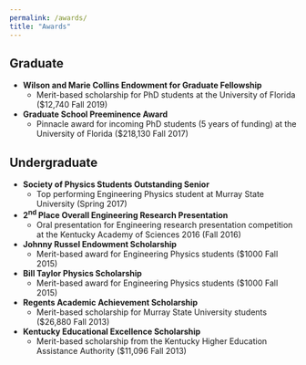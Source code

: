 ```yaml
---
permalink: /awards/
title: "Awards"
---
```


## Graduate
- **Wilson and Marie Collins Endowment for Graduate Fellowship**
	- Merit-based scholarship for PhD students at the University of Florida ($12,740 Fall 2019)
- **Graduate School Preeminence Award**
	- Pinnacle award for incoming PhD students (5 years of funding) at the University of Florida ($218,130 Fall 2017)

## Undergraduate
- **Society of Physics Students Outstanding Senior**
	- Top performing Engineering Physics student at Murray State University (Spring 2017)
- **2<sup>nd</sup> Place Overall Engineering Research Presentation**
	- Oral presentation for Engineering research presentation competition at the Kentucky Academy of Sciences 2016 (Fall 2016)
- **Johnny Russel Endowment Scholarship**
	- Merit-based award for Engineering Physics students ($1000 Fall 2015)
- **Bill Taylor Physics Scholarship**
	- Merit-based award for Engineering Physics students ($1000 Fall 2015)
- **Regents Academic Achievement Scholarship**
	- Merit-based scholarship for Murray State University students ($26,880 Fall 2013)
- **Kentucky Educational Excellence Scholarship**
	- Merit-based scholarship from the Kentucky Higher Education Assistance Authority ($11,096 Fall 2013)